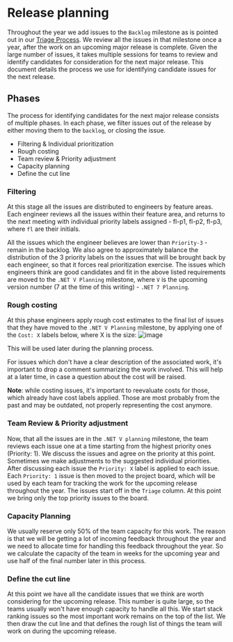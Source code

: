 # Release planning

Throughout the year we add issues to the `Backlog` milestone as is pointed out in our [Triage Process](./TriageProcess.md).
We review all the issues in that milestone once a year, after the work on an upcoming major release is complete.
Given the large number of issues, it takes multiple sessions for teams to review and identify candidates for consideration for the next major release.
This document details the process we use for identifying candidate issues for the next release.

## Phases
The process for identifying candidates for the next major release consists of multiple phases. In each phase, we filter issues out of the release by either moving them to the `backlog`, or closing the issue.
- Filtering & Individual prioritization
- Rough costing
- Team review & Priority adjustment
- Capacity planning
- Define the cut line

### Filtering
At this stage all the issues are distributed to engineers by feature areas. Each engineer reviews all the issues within their feature area, and returns to the next meeting with individual priority labels assigned - fl-p1, fl-p2, fl-p3, where `fl` are their initials.

All the issues which the engineer believes are lower than `Priority-3` - remain in the backlog. We also agree to approximately balance the distribution of the 3 priority labels on the issues that will be brought back by each engineer, so that it forces real prioritization exercise.
The issues which engineers think are good candidates and fit in the above listed requirements are moved to the `.NET V Planning` milestone, where `V` is the upcoming version number (7 at the time of this writing) - `.NET 7 Planning`.

### Rough costing
At this phase engineers apply rough cost estimates to the final list of issues that they have moved to the `.NET V Planning` milestone, by applying one of the `Cost: X` labels below, where X is the size:
![image](https://user-images.githubusercontent.com/34246760/139494632-2a5145f6-eec9-40d6-919f-3ece8b9c986a.png)

This will be used later during the planning process.

For issues which don't have a clear description of the associated work, it's important to drop a comment summarizing the work involved. This will help at a later time, in case a question about the cost will be raised.

**Note**: while costing issues, it's important to reevaluate costs for those, which already have cost labels applied. Those are most probably from the past and may be outdated, not properly representing the cost anymore.

### Team Review & Priority adjustment
Now, that all the issues are in the `.NET V planning` milestone, the team reviews each issue one at a time starting from the highest priority ones (Priority: 1).
We discuss the issues and agree on the priority at this point. Sometimes we make adjustments to the suggested individual priorities. After discussing each issue the `Priority: X` label is applied to each issue.
Each `Priority: 1` issue is then moved to the project board, which will be used by each team for tracking the work for the upcoming release throughout the year. The issues start off in the `Triage` column. At this point we bring only the top priority issues to the board.

### Capacity Planning
We usually reserve only 50% of the team capacity for this work. The reason is that we will be getting a lot of incoming feedback throughout the year and we need to allocate time for handling this feedback throughout the year.
So we calculate the capacity of the team in weeks for the upcoming year and use half of the final number later in this process.

### Define the cut line
At this point we have all the candidate issues that we think are worth considering for the upcoming release. This number is quite large, so the teams usually won't have enough capacity to handle all this.
We start stack ranking issues so the most important work remains on the top of the list. We then draw the cut line and that defines the rough list of things the team will work on during the upcoming release.
